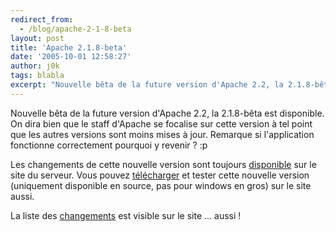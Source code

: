 ```yaml
---
redirect_from:
  - /blog/apache-2-1-8-beta
layout: post
title: 'Apache 2.1.8-beta'
date: '2005-10-01 12:58:27'
author: j0k
tags: blabla
excerpt: "Nouvelle bêta de la future version d'Apache 2.2, la 2.1.8-bêta est disponible.   On dira bien que le staff d'Apache se focalise sur cette version à tel point que les autres versions sont moins mises à jour. Remarque si l'application fonctionne correctement pourquoi y revenir ? :p  \n  \nLes changements de cette nouvelle version sont toujours      …"
---
```


Nouvelle bêta de la future version d'Apache 2.2, la 2.1.8-bêta est disponible.   On dira bien que le staff d'Apache se focalise sur cette version à tel point que les autres versions sont moins mises à jour. Remarque si l'application fonctionne correctement pourquoi y revenir ? :p

Les changements de cette nouvelle version sont toujours [disponible](http://httpd.apache.org/docs/2.1/new_features_2_2.html) sur le site du serveur. Vous pouvez [télécharger](http://httpd.apache.org/download.cgi) et tester cette nouvelle version (uniquement disponible en source, pas pour windows en gros) sur le site aussi.

La liste des [changements](http://apache.fastorama.com/dist/httpd/CHANGES_2.1) est visible sur le site ... aussi !
